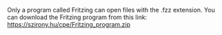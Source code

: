 Only a program called Fritzing can open files with the .fzz extension.
You can download the Fritzing program from this link: https://szirony.hu/cpe/Fritzing_program.zip

